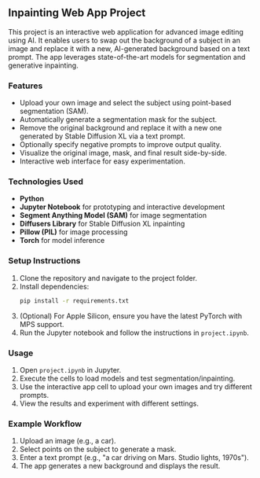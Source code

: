 ## Inpainting Web App Project

This project is an interactive web application for advanced image editing using AI. It enables users to swap out the background of a subject in an image and replace it with a new, AI-generated background based on a text prompt. The app leverages state-of-the-art models for segmentation and generative inpainting.

### Features
- Upload your own image and select the subject using point-based segmentation (SAM).
- Automatically generate a segmentation mask for the subject.
- Remove the original background and replace it with a new one generated by Stable Diffusion XL via a text prompt.
- Optionally specify negative prompts to improve output quality.
- Visualize the original image, mask, and final result side-by-side.
- Interactive web interface for easy experimentation.

### Technologies Used
- **Python**
- **Jupyter Notebook** for prototyping and interactive development
- **Segment Anything Model (SAM)** for image segmentation
- **Diffusers Library** for Stable Diffusion XL inpainting
- **Pillow (PIL)** for image processing
- **Torch** for model inference

### Setup Instructions
1. Clone the repository and navigate to the project folder.
2. Install dependencies:
   ```bash
   pip install -r requirements.txt
   ```
3. (Optional) For Apple Silicon, ensure you have the latest PyTorch with MPS support.
4. Run the Jupyter notebook and follow the instructions in `project.ipynb`.

### Usage
1. Open `project.ipynb` in Jupyter.
2. Execute the cells to load models and test segmentation/inpainting.
3. Use the interactive app cell to upload your own images and try different prompts.
4. View the results and experiment with different settings.

### Example Workflow
1. Upload an image (e.g., a car).
2. Select points on the subject to generate a mask.
3. Enter a text prompt (e.g., "a car driving on Mars. Studio lights, 1970s").
4. The app generates a new background and displays the result.

